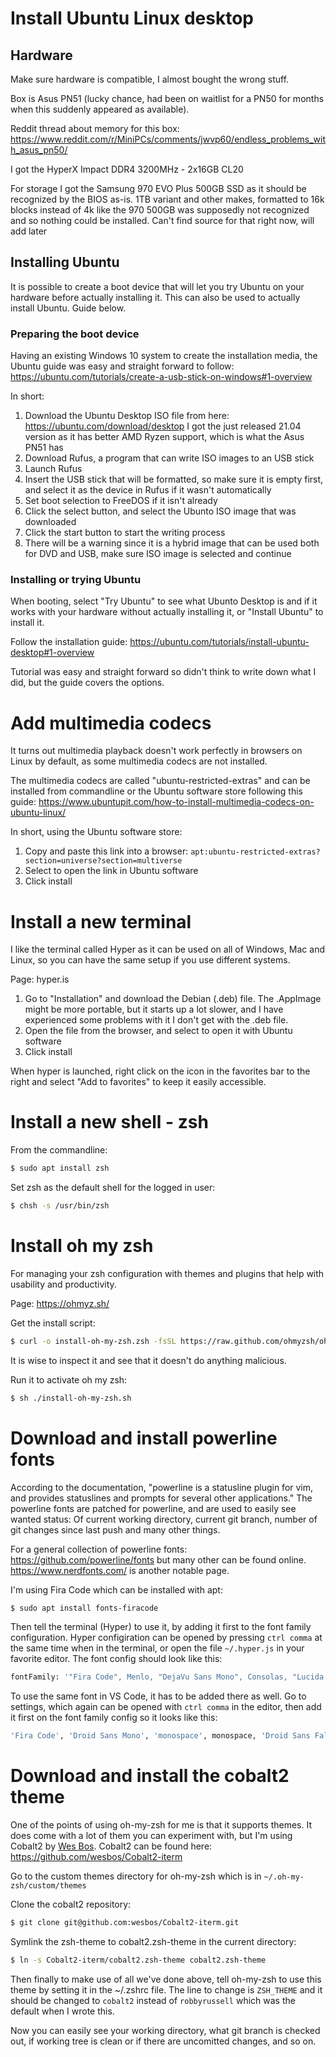 # Install Ubuntu Linux desktop

## Hardware
Make sure hardware is compatible, I almost bought the wrong stuff.

Box is Asus PN51 (lucky chance, had been on waitlist for a PN50 for months when this suddenly appeared as available).

Reddit thread about memory for this box: https://www.reddit.com/r/MiniPCs/comments/jwvp60/endless_problems_with_asus_pn50/

I got the HyperX Impact DDR4 3200MHz - 2x16GB CL20

For storage I got the Samsung 970 EVO Plus 500GB SSD as it should be recognized by the BIOS as-is. 1TB variant and other makes, formatted to 16k blocks instead of 4k like the 970 500GB was supposedly not recognized and so nothing could be installed. Can't find source for that right now, will add later

## Installing Ubuntu
It is possible to create a boot device that will let you try Ubuntu on your hardware before actually installing it. This can also be used to actually install Ubuntu. Guide below.

### Preparing the boot device
Having an existing Windows 10 system to create the installation media, the Ubuntu guide was easy and straight forward to follow:
https://ubuntu.com/tutorials/create-a-usb-stick-on-windows#1-overview

In short:
1. Download the Ubuntu Desktop ISO file from here: https://ubuntu.com/download/desktop
I got the just released 21.04 version as it has better AMD Ryzen support, which is what the Asus PN51 has
2. Download Rufus, a program that can write ISO images to an USB stick
3. Launch Rufus
4. Insert the USB stick that will be formatted, so make sure it is empty first, and select it as the device in Rufus if it wasn't automatically
5. Set boot selection to FreeDOS if it isn't already
6. Click the select button, and select the Ubunto ISO image that was downloaded
7. Click the start button to start the writing process
8. There will be a warning since it is a hybrid image that can be used both for DVD and USB, make sure ISO image is selected and continue

### Installing or trying Ubuntu
When booting, select "Try Ubuntu" to see what Ubunto Desktop is and if it works with your hardware without actually installing it, or "Install Ubuntu" to install it.

Follow the installation guide:
https://ubuntu.com/tutorials/install-ubuntu-desktop#1-overview

Tutorial was easy and straight forward so didn't think to write down what I did, but the guide covers the options.

# Add multimedia codecs
It turns out multimedia playback doesn't work perfectly in browsers on Linux by default, as some multimedia codecs are not installed.

The multimedia codecs are called "ubuntu-restricted-extras" and can be installed from commandline or the Ubuntu software store following this guide: https://www.ubuntupit.com/how-to-install-multimedia-codecs-on-ubuntu-linux/

In short, using the Ubuntu software store:
1. Copy and paste this link into a browser: ```apt:ubuntu-restricted-extras?section=universe?section=multiverse```
2. Select to open the link in Ubuntu software
3. Click install

# Install a new terminal
I like the terminal called Hyper as it can be used on all of Windows, Mac and Linux, so you can have the same setup if you use different systems.

Page: hyper.is

1. Go to "Installation" and download the Debian (.deb) file. The .AppImage might be more portable, but it starts up a lot slower, and I have experienced some problems with it I don't get with the .deb file.
2. Open the file from the browser, and select to open it with Ubuntu software
3. Click install

When hyper is launched, right click on the icon in the favorites bar to the right and select "Add to favorites" to keep it easily accessible.

# Install a new shell - zsh
From the commandline:

```zsh
$ sudo apt install zsh
```

Set zsh as the default shell for the logged in user:

```zsh
$ chsh -s /usr/bin/zsh
```
# Install oh my zsh
For managing your zsh configuration with themes and plugins that help with usability and productivity.

Page: https://ohmyz.sh/

Get the install script:
```zsh
$ curl -o install-oh-my-zsh.zsh -fsSL https://raw.github.com/ohmyzsh/ohmyzsh/master/tools/install.sh
```
It is wise to inspect it and see that it doesn't do anything malicious.

Run it to activate oh my zsh:
```zsh
$ sh ./install-oh-my-zsh.sh
```

# Download and install powerline fonts
According to the documentation, "powerline is a statusline plugin for vim, and provides statuslines and prompts for several other applications." The powerline fonts are patched for powerline, and are used to easily see wanted status: Of current working directory, current git branch, number of git changes since last push and many other things.

For a general collection of powerline fonts: https://github.com/powerline/fonts but many other can be found online. https://www.nerdfonts.com/ is another notable page.

I'm using Fira Code which can be installed with apt:

```zsh
$ sudo apt install fonts-firacode
```
Then tell the terminal (Hyper) to use it, by adding it first to the font family configuration. Hyper configiration can be opened by pressing ```ctrl comma``` at the same time when in the terminal, or open the file ```~/.hyper.js``` in your favorite editor. The font config should look like this:
```zsh
fontFamily: '"Fira Code", Menlo, "DejaVu Sans Mono", Consolas, "Lucida Console", monospace',
```
To use the same font in VS Code, it has to be added there as well. Go to settings, which again can be opened with ```ctrl comma``` in the editor, then add it first on the font family config so it looks like this:
```zsh
'Fira Code', 'Droid Sans Mono', 'monospace', monospace, 'Droid Sans Fallback'
```

# Download and install the cobalt2 theme
One of the points of using oh-my-zsh for me is that it supports themes. It does come with a lot of them you can experiment with, but I'm using Cobalt2 by [Wes Bos](https://wesbos.com/).
Cobalt2 can be found here: https://github.com/wesbos/Cobalt2-iterm

Go to the custom themes directory for oh-my-zsh which is in ```~/.oh-my-zsh/custom/themes```

Clone the cobalt2 repository:
```zsh
$ git clone git@github.com:wesbos/Cobalt2-iterm.git
```

Symlink the zsh-theme to cobalt2.zsh-theme in the current directory:
```zsh
$ ln -s Cobalt2-iterm/cobalt2.zsh-theme cobalt2.zsh-theme
```
Then finally to make use of all we've done above, tell oh-my-zsh to use this theme by setting it in the ~/.zshrc file. The line to change is ```ZSH_THEME``` and it should be changed to ```cobalt2``` instead of ```robbyrussell``` which was the default when I wrote this.

Now you can easily see your working directory, what git branch is checked out, if working tree is clean or if there are uncomitted changes, and so on.